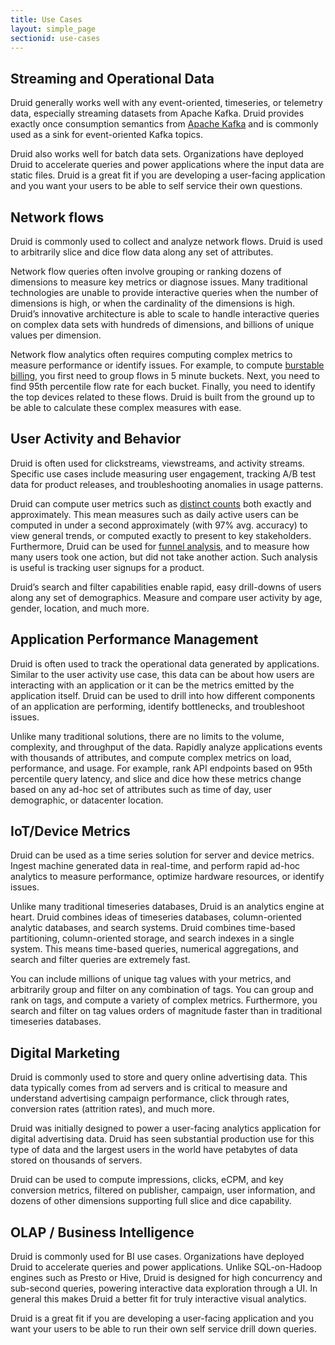 ```yaml
---
title: Use Cases
layout: simple_page
sectionid: use-cases
---
```


## Streaming and Operational Data

Druid generally works well with any event-oriented, timeseries, or telemetry data, especially streaming datasets from Apache Kafka.
Druid provides exactly once consumption semantics from [Apache Kafka](/docs/latest/development/extensions-core/kafka-ingestion) and is commonly used as a sink for event-oriented Kafka topics.

Druid also works well for batch data sets.
Organizations have deployed Druid to accelerate queries and power applications where the input data are static files.
Druid is a great fit if you are developing a user-facing application and you want your users to be able to self service their own questions.

## Network flows

Druid is commonly used to collect and analyze network flows.
Druid is used to arbitrarily slice and dice flow data along any set of attributes.

Network flow queries often involve grouping or ranking dozens of dimensions to measure key metrics or diagnose issues.
Many traditional technologies are unable to provide interactive queries when the number of dimensions is high, or when the cardinality of the dimensions is high.
Druid’s innovative architecture is able to scale to handle interactive queries on complex data sets with hundreds of dimensions, and billions of unique values per dimension.

Network flow analytics often requires computing complex metrics to measure performance or identify issues.
For example, to compute [burstable billing](https://en.wikipedia.org/wiki/Burstable_billing), you first need to group flows in 5 minute buckets.
Next, you need to find 95th percentile flow rate for each bucket.
Finally, you need to identify the top devices related to these flows.
Druid is built from the ground up to be able to calculate these complex measures with ease.

## User Activity and Behavior

Druid is often used for clickstreams, viewstreams, and activity streams.
Specific use cases include measuring user engagement, tracking A/B test data for product releases, and troubleshooting anomalies in usage patterns.

Druid can compute user metrics such as [distinct counts](/docs/latest/querying/aggregations) both exactly and approximately.
This mean measures such as daily active users can be computed in under a second approximately (with 97% avg. accuracy) to view general trends, or computed exactly to present to key stakeholders.
Furthermore, Druid can be used for [funnel analysis](/docs/latest/development/extensions-core/datasketches-aggregators), and to measure how many users took one action, but did not take another action.
Such analysis is useful is tracking user signups for a product.

Druid’s search and filter capabilities enable rapid, easy drill-downs of users along any set of demographics.
Measure and compare user activity by age, gender, location, and much more.

## Application Performance Management

Druid is often used to track the operational data generated by applications.
Similar to the user activity use case, this data can be about how users are interacting with an application or it can be the metrics emitted by the application itself.
Druid can be used to drill into how different components of an application are performing, identify bottlenecks, and troubleshoot issues.

Unlike many traditional solutions, there are no limits to the volume, complexity, and throughput of the data.
Rapidly analyze applications events with thousands of attributes, and compute complex metrics on load, performance, and usage.
For example, rank API endpoints based on 95th percentile query latency, and slice and dice how these metrics change based on any ad-hoc set of attributes such as time of day, user demographic, or datacenter location.

## IoT/Device Metrics

Druid can be used as a time series solution for server and device metrics.
Ingest machine generated data in real-time, and perform rapid ad-hoc analytics to measure performance, optimize hardware resources, or identify issues.

Unlike many traditional timeseries databases, Druid is an analytics engine at heart.
Druid combines ideas of timeseries databases, column-oriented analytic databases, and search systems.
Druid combines time-based partitioning, column-oriented storage, and search indexes in a single system.
This means time-based queries, numerical aggregations, and search and filter queries are extremely fast.

You can include millions of unique tag values with your metrics, and arbitrarily group and filter on any combination of tags.
You can group and rank on tags, and compute a variety of complex metrics.
Furthermore, you search and filter on tag values orders of magnitude faster than in traditional timeseries databases.

## Digital Marketing

Druid is commonly used to store and query online advertising data.
This data typically comes from ad servers and is critical to measure and understand advertising campaign performance, click through rates, conversion rates (attrition rates), and much more.

Druid was initially designed to power a user-facing analytics application for digital advertising data.
Druid has seen substantial production use for this type of data and the largest users in the world have petabytes of data stored on thousands of servers.

Druid can be used to compute impressions, clicks, eCPM, and key conversion metrics, filtered on publisher, campaign, user information, and dozens of other dimensions supporting full slice and dice capability.

## OLAP / Business Intelligence

Druid is commonly used for BI use cases.
Organizations have deployed Druid to accelerate queries and power applications.
Unlike SQL-on-Hadoop engines such as Presto or Hive, Druid is designed for high concurrency and sub-second queries, powering interactive data exploration through a UI.
In general this makes Druid a better fit for truly interactive visual analytics.

Druid is a great fit if you are developing a user-facing application and you want your users to be able to run their own self service drill down queries.

